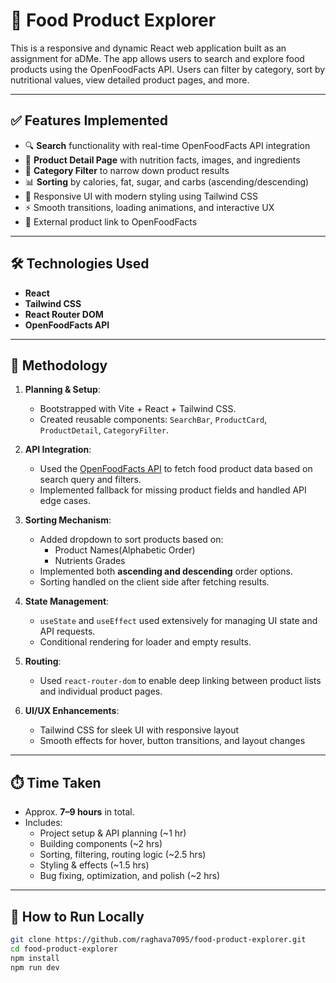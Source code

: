 # 🥫 Food Product Explorer

This is a responsive and dynamic React web application built as an assignment for aDMe. The app allows users to search and explore food products using the OpenFoodFacts API. Users can filter by category, sort by nutritional values, view detailed product pages, and more.

---

## ✅ Features Implemented

- 🔍 **Search** functionality with real-time OpenFoodFacts API integration
- 🧾 **Product Detail Page** with nutrition facts, images, and ingredients
- 🧠 **Category Filter** to narrow down product results
- 📊 **Sorting** by calories, fat, sugar, and carbs (ascending/descending)
- 🎨 Responsive UI with modern styling using Tailwind CSS
- ⚡ Smooth transitions, loading animations, and interactive UX
- 🔗 External product link to OpenFoodFacts

---

## 🛠️ Technologies Used

- **React**
- **Tailwind CSS**
- **React Router DOM**
- **OpenFoodFacts API**

---

## 🧠 Methodology

1. **Planning & Setup**:
   - Bootstrapped with Vite + React + Tailwind CSS.
   - Created reusable components: `SearchBar`, `ProductCard`, `ProductDetail`, `CategoryFilter`.

2. **API Integration**:
   - Used the [OpenFoodFacts API](https://world.openfoodfacts.org/) to fetch food product data based on search query and filters.
   - Implemented fallback for missing product fields and handled API edge cases.

3. **Sorting Mechanism**:
   - Added dropdown to sort products based on:
     - Product Names(Alphabetic Order)
     - Nutrients Grades
   - Implemented both **ascending and descending** order options.
   - Sorting handled on the client side after fetching results.

4. **State Management**:
   - `useState` and `useEffect` used extensively for managing UI state and API requests.
   - Conditional rendering for loader and empty results.

5. **Routing**:
   - Used `react-router-dom` to enable deep linking between product lists and individual product pages.

6. **UI/UX Enhancements**:
   - Tailwind CSS for sleek UI with responsive layout
   - Smooth effects for hover, button transitions, and layout changes

---

## ⏱️ Time Taken

- Approx. **7–9 hours** in total.
- Includes:
  - Project setup & API planning (~1 hr)
  - Building components (~2 hrs)
  - Sorting, filtering, routing logic (~2.5 hrs)
  - Styling & effects (~1.5 hrs)
  - Bug fixing, optimization, and polish (~2 hrs)

---

## 🚀 How to Run Locally

```bash
git clone https://github.com/raghava7095/food-product-explorer.git
cd food-product-explorer
npm install
npm run dev
